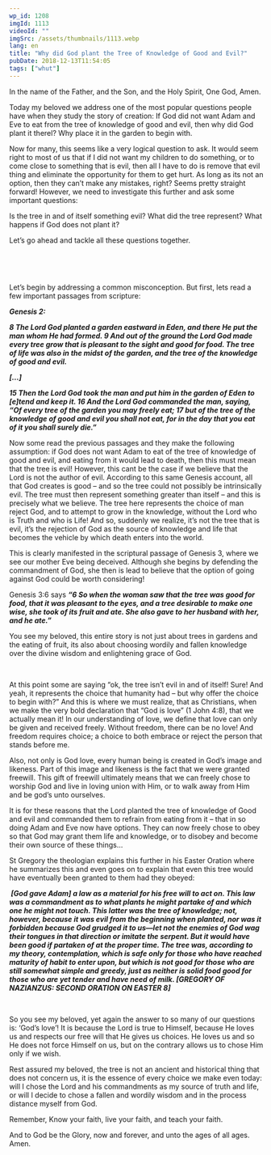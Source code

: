 ```yaml
---
wp_id: 1208
imgId: 1113
videoId: ""
imgSrc: /assets/thumbnails/1113.webp
lang: en
title: "Why did God plant the Tree of Knowledge of Good and Evil?"
pubDate: 2018-12-13T11:54:05
tags: ["whut"]
---
```


<p>In the name of the Father, and the Son, and the Holy Spirit, One God, Amen.</p>
<p>Today my beloved we address one of the most popular questions people have when they study the story of creation: If God did not want Adam and Eve to eat from the tree of knowledge of good and evil, then why did God plant it therel? Why place it in the garden to begin with.</p>
<p>Now for many, this seems like a very logical question to ask. It would seem right to most of us that if I did not want my children to do something, or to come close to something that is evil, then all I have to do is remove that evil thing and eliminate the opportunity for them to get hurt. As long as its not an option, then they can’t make any mistakes, right? Seems pretty straight forward! However, we need to investigate this further and ask some important questions:</p>
<p>Is the tree in and of itself something evil? What did the tree represent? What happens if God does not plant it?</p>
<p>Let’s go ahead and tackle all these questions together.</p>
<p>&nbsp;</p>
<p>&nbsp;</p>
<p>Let’s begin by addressing a common misconception. But first, lets read a few important passages from scripture:</p>
<p><strong><em>Genesis 2: </em></strong></p>
<p><strong><em>8 The Lord God planted a garden eastward in Eden, and there He put the man whom He had formed. 9 And out of the ground the Lord God made every tree grow that is pleasant to the sight and good for food. The tree of life was also in the midst of the garden, and the tree of the knowledge of good and evil. </em></strong></p>
<p><strong><em>[…]</em></strong></p>
<p><strong><em>15 Then the Lord God took the man and put him in the garden of Eden to [e]tend and keep it. 16 And the Lord God commanded the man, saying, “Of every tree of the garden you may freely eat; 17 but of the tree of the knowledge of good and evil you shall not eat, for in the day that you eat of it you shall surely die.”</em></strong></p>
<p>Now some read the previous passages and they make the following assumption: if God does not want Adam to eat of the tree of knowledge of good and evil, and eating from it would lead to death, then this must mean that the tree is evil! However, this cant be the case if we believe that the Lord is not the author of evil. According to this same Genesis account, all that God creates is good – and so the tree could not possibly be intrinsically evil. The tree must then represent something greater than itself – and this is precisely what we believe. The tree here represents the choice of man reject God, and to attempt to grow in the knowledge, without the Lord who is Truth and who is Life! And so, suddenly we realize, it’s not the tree that is evil, it’s the rejection of God as the source of knowledge and life that becomes the vehicle by which death enters into the world.</p>
<p>This is clearly manifested in the scriptural passage of Genesis 3, where we see our mother Eve being deceived. Although she begins by defending the commandment of God, she then is lead to believe that the option of going against God could be worth considering!</p>
<p>Genesis 3:6 says <strong><em>“6 So when the woman saw that the tree was good for food, that it was pleasant to the eyes, and a tree desirable to make one wise, she took of its fruit and ate. She also gave to her husband with her, and he ate.”</em></strong></p>
<p>You see my beloved, this entire story is not just about trees in gardens and the eating of fruit, its also about choosing wordily and fallen knowledge over the divine wisdom and enlightening grace of God.</p>
<p>&nbsp;</p>
<p>At this point some are saying “ok, the tree isn’t evil in and of itself! Sure! And yeah, it represents the choice that humanity had – but why offer the choice to begin with?” And this is where we must realize, that as Christians, when we make the very bold declaration that “God is love” (1 John 4:8), that we actually mean it! In our understanding of love, we define that love can only be given and received freely. Without freedom, there can be no love! And freedom requires choice; a choice to both embrace or reject the person that stands before me.</p>
<p>Also, not only is God love, every human being is created in God’s image and likeness. Part of this image and likeness is the fact that we were granted freewill. This gift of freewill ultimately means that we can freely chose to worship God and live in loving union with Him, or to walk away from Him and be god’s unto ourselves.</p>
<p>It is for these reasons that the Lord planted the tree of knowledge of Good and evil and commanded them to refrain from eating from it – that in so doing Adam and Eve now have options. They can now freely chose to obey so that God may grant them life and knowledge, or to disobey and become their own source of these things…</p>
<p>St Gregory the theologian explains this further in his Easter Oration where he summarizes this and even goes on to explain that even this tree would have eventually been granted to them had they obeyed:</p>
<p><strong><em> [God gave Adam] a law as a material for his free will to act on. This law was a commandment as to what plants he might partake of and which one he might not touch. This latter was the tree of knowledge; not, however, because it was evil from the beginning when planted, nor was it forbidden because God grudged it to us—let not the enemies of God wag their tongues in that direction or imitate the serpent. But it would have been good if partaken of at the proper time. The tree was, according to my theory, contemplation, which is safe only for those who have reached maturity of habit to enter upon, but which is not good for those who are still somewhat simple and greedy, just as neither is solid food good for those who are yet tender and have need of milk. [G</em></strong><strong><em>REGORY OF </em></strong><strong><em>N</em></strong><strong><em>AZIANZUS</em></strong><strong><em>: S</em></strong><strong><em>ECOND </em></strong><strong><em>O</em></strong><strong><em>RATION ON </em></strong><strong><em>E</em></strong><strong><em>ASTER 8]</em></strong></p>
<p>&nbsp;</p>
<p>So you see my beloved, yet again the answer to so many of our questions is: ‘God’s love’! It is because the Lord is true to Himself, because He loves us and respects our free will that He gives us choices. He loves us and so He does not force Himself on us, but on the contrary allows us to chose Him only if we wish.</p>
<p>Rest assured my beloved, the tree is not an ancient and historical thing that does not concern us, it is the essence of every choice we make even today: will I chose the Lord and his commandments as my source of truth and life, or will I decide to chose a fallen and wordily wisdom and in the process distance myself from God.</p>
<p>Remember, Know your faith, live your faith, and teach your faith.</p>
<p>And to God be the Glory, now and forever, and unto the ages of all ages. Amen.</p>
